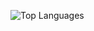 ![Top Languages](https://github-readme-stats.vercel.app/api/top-langs/?username=YourUsername&layout=compact)

